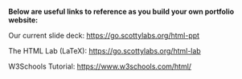 **Below are useful links to reference as you build your own portfolio website:**

Our current slide deck:      https://go.scottylabs.org/html-ppt

The HTML Lab (LaTeX):        https://go.scottylabs.org/html-lab

W3Schools Tutorial:         https://www.w3schools.com/html/
